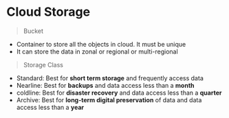 # Cloud Storage

> Bucket
- Container to store all the objects in cloud. It must be unique 
- It can store the data in zonal or regional or multi-regional

> Storage Class
- Standard: Best for **short term storage** and frequently access data
- Nearline: Best for **backups** and data access less than a **month**
- coldline: Best for **disaster recovery** and data access less than a **quarter**
- Archive:  Best for **long-term digital preservation** of data and data access less than a **year**

> 
